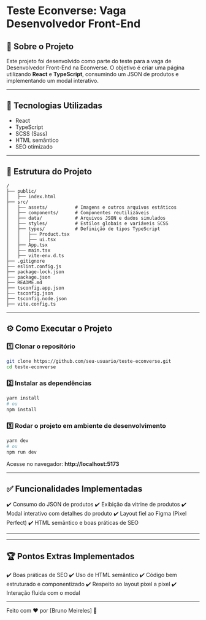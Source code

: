 # Teste Econverse: Vaga Desenvolvedor Front-End

## 🚀 Sobre o Projeto
Este projeto foi desenvolvido como parte do teste para a vaga de Desenvolvedor Front-End na Econverse. O objetivo é criar uma página utilizando **React** e **TypeScript**, consumindo um JSON de produtos e implementando um modal interativo.

---

## 📌 Tecnologias Utilizadas
- React
- TypeScript
- SCSS (Sass)
- HTML semântico
- SEO otimizado

---

## 📂 Estrutura do Projeto
```
/
├── public/
│   ├── index.html
├── src/
│   ├── assets/          # Imagens e outros arquivos estáticos
│   ├── components/      # Componentes reutilizáveis
│   ├── data/            # Arquivos JSON e dados simulados
│   ├── styles/          # Estilos globais e variáveis SCSS
│   ├── types/           # Definição de tipos TypeScript
│   │   ├── Product.tsx
│   │   ├── ui.tsx
│   ├── App.tsx
│   ├── main.tsx
│   ├── vite-env.d.ts
├── .gitignore
├── eslint.config.js
├── package-lock.json
├── package.json
├── README.md
├── tsconfig.app.json
├── tsconfig.json
├── tsconfig.node.json
├── vite.config.ts
```

---

## ⚙️ Como Executar o Projeto
### 1️⃣ Clonar o repositório
```sh
git clone https://github.com/seu-usuario/teste-econverse.git
cd teste-econverse
```

### 2️⃣ Instalar as dependências
```sh
yarn install
# ou
npm install
```

### 3️⃣ Rodar o projeto em ambiente de desenvolvimento
```sh
yarn dev
# ou
npm run dev
```
Acesse no navegador: **http://localhost:5173**

---

## ✅ Funcionalidades Implementadas
✔️ Consumo do JSON de produtos
✔️ Exibição da vitrine de produtos
✔️ Modal interativo com detalhes do produto
✔️ Layout fiel ao Figma (Pixel Perfect)
✔️ HTML semântico e boas práticas de SEO

---


---

## 🏆 Pontos Extras Implementados
✔️ Boas práticas de SEO
✔️ Uso de HTML semântico
✔️ Código bem estruturado e componentizado
✔️ Respeito ao layout pixel a pixel
✔️ Interação fluida com o modal

---

Feito com ❤️ por [Bruno Meireles] 🚀

